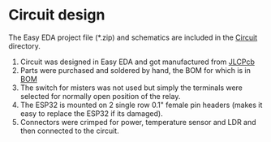 # Circuit design

The Easy EDA project file (*.zip) and schematics are included in the [Circuit](../Circuit) directory.

1. Circuit was designed in Easy EDA and got manufactured from [JLCPcb](https://jlcpcb.com/)
2. Parts were purchased and soldered by hand, the BOM for which is in [BOM](../BOM/)
3. The switch for misters was not used but simply the terminals were selected for normally open position of the relay.
4. The ESP32 is mounted on 2 single row 0.1" female pin headers (makes it easy to replace the ESP32 if its damaged).
5. Connectors were crimped for power, temperature sensor and LDR and then connected to the circuit.
